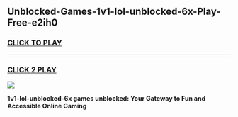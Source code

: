 
## Unblocked-Games-1v1-lol-unblocked-6x-Play-Free-e2ih0
<h3>
<a href="https://premium76.site?title=1v1-lol-unblocked-6x&ref=18A1">CLICK TO PLAY</a></h3>
<hr>

<h3>
<a href="https://premium76.site?title=1v1-lol-unblocked-6x&ref=18A1">CLICK 2 PLAY</a>
  
</h3>

<a href="https://premium76.site?title=1v1-lol-unblocked-6x&ref=18A1"><img src="https://clearcache.store/games.png"></a>


**1v1-lol-unblocked-6x games unblocked: Your Gateway to Fun and Accessible Online Gaming**
